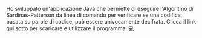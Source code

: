 Ho sviluppato un'applicazione Java che permette di eseguire l'Algoritmo di Sardinas-Patterson da linea di comando per verificare se una codifica, basata su parole di codice, può essere univocamente decifrata. Clicca il link qui sotto per scaricare e utilizzare il programma. 💻
 
 
